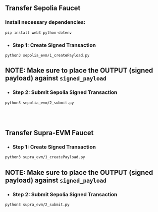 
## Transfer Sepolia Faucet

### Install necessary dependencies: 
```
pip install web3 python-dotenv
```


- ### Step 1: Create Signed Transaction

```
python3 sepolia_evm/1_createPayload.py
```

 ## NOTE: Make sure to place the OUTPUT (signed payload) against `signed_payload`


- ### Step 2: Submit Sepolia Signed Transaction

```
python3 sepolia_evm/2_submit.py
```
<br> <br>

## Transfer Supra-EVM Faucet 

- ### Step 1: Create Signed Transaction

```
python3 supra_evm/1_createPayload.py
```
## NOTE: Make sure to place the OUTPUT (signed payload) against `signed_payload`

- ### Step 2: Submit Sepolia Signed Transaction

```
python3 supra_evm/2_submit.py
```
